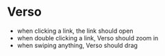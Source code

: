 # Verso

- when clicking a link, the link should open
- when double clicking a link, Verso should zoom in
- when swiping anything, Verso should drag
